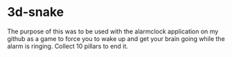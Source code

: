 # 3d-snake
The purpose of this was to be used with the alarmclock application on my github as a game to force you to wake up and get your brain going while the alarm is ringing. Collect 10 pillars to end it.
